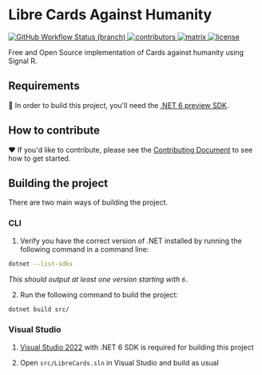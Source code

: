 # Libre Cards Against Humanity

<a href="https://github.com/petrspelos/libre-cards-against-humanity/actions">
  <img alt="GitHub Workflow Status (branch)" src="https://img.shields.io/github/workflow/status/petrspelos/libre-cards-against-humanity/.NET/main?style=for-the-badge">
</a>

<a href="https://github.com/petrspelos/libre-cards-against-humanity/graphs/contributors">
  <img src="https://img.shields.io/github/contributors/petrspelos/libre-cards-against-humanity.svg?style=for-the-badge" alt="contributors">
</a>
<a href="https://spelos.net/chat">
  <img src="https://img.shields.io/badge/Chat-Matrix-%230DBD8B?style=for-the-badge" alt="matrix">
</a>
<a href="https://github.com/petrspelos/libre-cards-against-humanity/blob/master/LICENSE">
  <img src="https://img.shields.io/badge/License-GPLv3-blue.svg?style=for-the-badge" alt="license">
</a>

Free and Open Source implementation of Cards against humanity using Signal R.

## Requirements

🔧 In order to build this project, you'll need the [.NET 6 preview SDK](https://dotnet.microsoft.com/download/dotnet/6.0).

## How to contribute

♥ If you'd like to contribute, please see the [Contributing Document](CONTRIBUTING.md) to see how to get started.

## Building the project

There are two main ways of building the project.

### CLI

1. Verify you have the correct version of .NET installed by running the following command in a command line:

```bash
dotnet --list-sdks
```

_This should output at least one version starting with `6.`_

2. Run the following command to build the project:

```bash
dotnet build src/
```

### Visual Studio

1. [Visual Studio 2022](https://devblogs.microsoft.com/visualstudio/visual-studio-2022/) with .NET 6 SDK is required for building this project

1. Open `src/LibreCards.sln` in Visual Studio and build as usual

